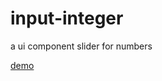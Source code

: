 # input-integer

a ui component slider for numbers

[demo](https://github.com/judy50024/input-integer)
